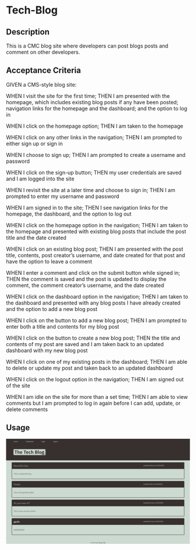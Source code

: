 # Tech-Blog

## Description

This is a CMC blog site where developers can post blogs posts and comment on other developers.

## Acceptance Criteria

GIVEN a CMS-style blog site:

WHEN I visit the site for the first time; THEN I am presented with the homepage, which includes existing blog posts if any have been posted; navigation links for the homepage and the dashboard; and the option to log in

WHEN I click on the homepage option; THEN I am taken to the homepage

WHEN I click on any other links in the navigation; THEN I am prompted to either sign up or sign in

WHEN I choose to sign up; THEN I am prompted to create a username and password

WHEN I click on the sign-up button; THEN my user credentials are saved and I am logged into the site

WHEN I revisit the site at a later time and choose to sign in; THEN I am prompted to enter my username and password

WHEN I am signed in to the site; THEN I see navigation links for the homepage, the dashboard, and the option to log out

WHEN I click on the homepage option in the navigation; THEN I am taken to the homepage and presented with existing blog posts that include the post title and the date created

WHEN I click on an existing blog post; THEN I am presented with the post title, contents, post creator’s username, and date created for that post and have the option to leave a comment

WHEN I enter a comment and click on the submit button while signed in; THEN the comment is saved and the post is updated to display the comment, the comment creator’s username, and the date created

WHEN I click on the dashboard option in the navigation; THEN I am taken to the dashboard and presented with any blog posts I have already created and the option to add a new blog post

WHEN I click on the button to add a new blog post; THEN I am prompted to enter both a title and contents for my blog post

WHEN I click on the button to create a new blog post; THEN the title and contents of my post are saved and I am taken back to an updated dashboard with my new blog post

WHEN I click on one of my existing posts in the dashboard; THEN I am able to delete or update my post and taken back to an updated dashboard

WHEN I click on the logout option in the navigation; THEN I am signed out of the site

WHEN I am idle on the site for more than a set time; THEN I am able to view comments but I am prompted to log in again before I can add, update, or delete comments

## Usage

![alt text](public/images/scrshot-home.png)
